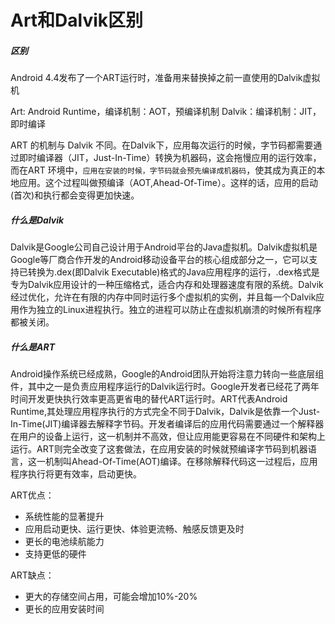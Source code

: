 # Art和Dalvik区别


##### 区别
Android 4.4发布了一个ART运行时，准备用来替换掉之前一直使用的Dalvik虚拟机

Art: Android Runtime，编译机制：AOT，预编译机制
Dalvik：编译机制：JIT，即时编译

ART 的机制与 Dalvik 不同。在Dalvik下，应用每次运行的时候，字节码都需要通过即时编译器（JIT，Just-In-Time）转换为机器码，这会拖慢应用的运行效率，而在ART 环境中，`应用在安装的时候，字节码就会预先编译成机器码`，使其成为真正的本地应用。这个过程叫做预编译（AOT,Ahead-Of-Time）。这样的话，应用的启动(首次)和执行都会变得更加快速。


##### 什么是Dalvik

Dalvik是Google公司自己设计用于Android平台的Java虚拟机。Dalvik虚拟机是Google等厂商合作开发的Android移动设备平台的核心组成部分之一，它可以支持已转换为.dex(即Dalvik Executable)格式的Java应用程序的运行，.dex格式是专为Dalvik应用设计的一种压缩格式，适合内存和处理器速度有限的系统。Dalvik经过优化，允许在有限的内存中同时运行多个虚拟机的实例，并且每一个Dalvik应用作为独立的Linux进程执行。独立的进程可以防止在虚拟机崩溃的时候所有程序都被关闭。

##### 什么是ART

Android操作系统已经成熟，Google的Android团队开始将注意力转向一些底层组件，其中之一是负责应用程序运行的Dalvik运行时。Google开发者已经花了两年时间开发更快执行效率更高更省电的替代ART运行时。ART代表Android Runtime,其处理应用程序执行的方式完全不同于Dalvik，Dalvik是依靠一个Just-In-Time(JIT)编译器去解释字节码。开发者编译后的应用代码需要通过一个解释器在用户的设备上运行，这一机制并不高效，但让应用能更容易在不同硬件和架构上运行。ART则完全改变了这套做法，在应用安装的时候就预编译字节码到机器语言，这一机制叫Ahead-Of-Time(AOT)编译。在移除解释代码这一过程后，应用程序执行将更有效率，启动更快。


ART优点：

* 系统性能的显著提升
* 应用启动更快、运行更快、体验更流畅、触感反馈更及时
* 更长的电池续航能力
* 支持更低的硬件

ART缺点：

* 更大的存储空间占用，可能会增加10%-20%
* 更长的应用安装时间
